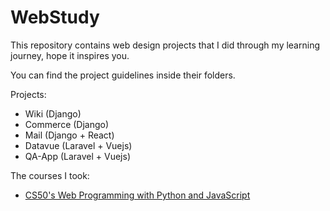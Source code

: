 # WebStudy

This repository contains web design projects that I did through my learning journey, hope it inspires you.

You can find the project guidelines inside their folders.

Projects:
* Wiki (Django)
* Commerce (Django)
* Mail (Django + React)
* Datavue (Laravel + Vuejs)
* QA-App (Laravel + Vuejs)

The courses I took:
* [CS50's Web Programming with Python and JavaScript](https://cs50.harvard.edu/web/2020/)
